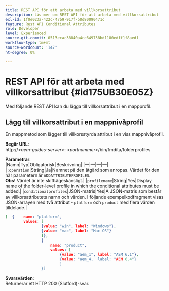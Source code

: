 ```yaml
---
title: REST API för att arbeta med villkorsattribut
description: Läs mer om REST API för att arbeta med villkorsattribut
exl-id: 1f0e023a-422c-47b9-917f-b0d80090471c
feature: Rest API Conditional Attributes
role: Developer
level: Experienced
source-git-commit: 0513ecac38840a4cc649758bd1180edff1f8aed1
workflow-type: tm+mt
source-wordcount: '147'
ht-degree: 0%

---
```


# REST API för att arbeta med villkorsattribut {#id175UB30E05Z}

Med följande REST API kan du lägga till villkorsattribut i en mappprofil.

## Lägg till villkorsattribut i en mappnivåprofil

En mappmetod som lägger till villkorsstyrda attribut i en viss mappnivåprofil.

**Begär URL**:\
http://*&lt;aem-guides-server\>*: *&lt;portnummer\>*/bin/fmdita/folderprofiles

**Parametrar**:\
|Namn|Typ|Obligatorisk|Beskrivning|
|—|—|—|—|
|`:operation`|Sträng|Ja|Namnet på den åtgärd som anropas. Värdet för den här parametern är ``ADDATTRIBUTEPROFILES``. <br> **Obs!** Värdet är inte skiftlägeskänsligt.|
|`profilename`|String|Yes|Display name of the folder-level profile in which the conditional attributes must be added.|
|`conditionalprofiles`|JSON-matris|Yes|A JSON-matris som består av villkorsattributets namn och värden. I följande exempelkodfragment visas JSON-arrayen med två attribut - `platform` och `product` med flera värden tilldelade.|

```JSON
[  {    name: "platform",    
        values: [       
                {value: "win", label: "Windows"},       
                {value: "mac", label: "Mac OS"}    
                ]},
                {    
                    name: "product",    
                    values: [      
                        {value: "aem_1", label: "AEM 6.1"},     
                        {value: "aem_4,  label: "AEM 6.4"}  
                        ]  
                }]
```

**Svarsvärden**:\
Returnerar ett HTTP 200 \(Slutförd\)-svar.
